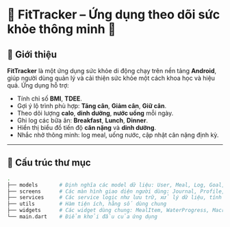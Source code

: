 # 📱 FitTracker – Ứng dụng theo dõi sức khỏe thông minh 💪

## 🧭 Giới thiệu

**FitTracker** là một ứng dụng sức khỏe di động chạy trên nền tảng **Android**, giúp người dùng quản lý và cải thiện sức khỏe một cách khoa học và hiệu quả. Ứng dụng hỗ trợ:

- Tính chỉ số **BMI**, **TDEE**.
- Gợi ý lộ trình phù hợp: **Tăng cân**, **Giảm cân**, **Giữ cân**.
- Theo dõi lượng **calo**, **dinh dưỡng**, **nước uống** mỗi ngày.
- Ghi log các bữa ăn: **Breakfast**, **Lunch**, **Dinner**.
- Hiển thị biểu đồ tiến độ **cân nặng** và **dinh dưỡng**.
- Nhắc nhở thông minh: log meal, uống nước, cập nhật cân nặng định kỳ.

---

## 🧱 Cấu trúc thư mục

```bash
.
├── models       # Định nghĩa các model dữ liệu: User, Meal, Log, Goal, ...
├── screens      # Các màn hình giao diện người dùng: Journal, Profile, Setup, ...
├── services     # Các service logic như lưu trữ, xử lý dữ liệu, tính toán chỉ số
├── utils        # Hàm tiện ích, hằng số dùng chung
├── widgets      # Các widget dùng chung: MealItem, WaterProgress, MacroBar, ...
└── main.dart    # Điểm khởi đầu của ứng dụng
